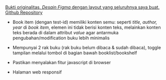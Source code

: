 [Bukti originalitas, <i>Desain Figma</i> dengan layout yang seluruhnya saya buat.](https://www.figma.com/design/niV6KOkshy7d7NRxrehOx9/I-Wayan-Widhyadana-Sadhu-Gunawan's-Dicoding-Web-Exercise-Designs?node-id=169-13)
[Github Repository](https://github.com/KelloVerra/bookshelfapp-dicodingfinalmoduleproject)

- Book item (dengan test-id) memiliki konten semu: seperti <i>title, author, year</i> di <i>book item</i>, elemen ini tidak berisi konten teks, melainkan konten teks berada di dalam attribut <i>value</i> agar antarmuka pengubahan/modification buku lebih minimalis

- Mempunyai 2 rak buku (rak buku belum dibaca & sudah dibaca), toggle tampilan melalui tombol di bagian bawah booklist/bookshelf

- Pastikan menyalakan fitur javascript di browser

- Halaman web responsif